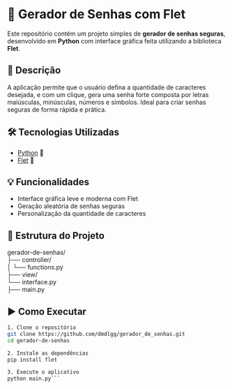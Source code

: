 # 🔐 Gerador de Senhas com Flet

Este repositório contém um projeto simples de **gerador de senhas seguras**, desenvolvido em **Python** com interface gráfica feita utilizando a biblioteca **Flet**.

## 🚀 Descrição

A aplicação permite que o usuário defina a quantidade de caracteres desejada, e com um clique, gera uma senha forte composta por letras maiúsculas, minúsculas, números e símbolos. Ideal para criar senhas seguras de forma rápida e prática.

## 🛠 Tecnologias Utilizadas

- [Python](https://www.python.org/) 🐍  
- [Flet](https://flet.dev/) 🎨

## 💡 Funcionalidades

- Interface gráfica leve e moderna com Flet
- Geração aleatória de senhas seguras
- Personalização da quantidade de caracteres

## 📁 Estrutura do Projeto
gerador-de-senhas/  
 ├── controller/  
  │ └── functions.py  
  ├── view/   
  └── interface.py   
 ├── main.py

## ▶️ Como Executar

```bash
1. Clone o repositório
git clone https://github.com/dmdlgg/gerador_de_senhas.git
cd gerador-de-senhas

2. Instale as dependências
pip install flet

3. Execute o aplicativo
python main.py```


